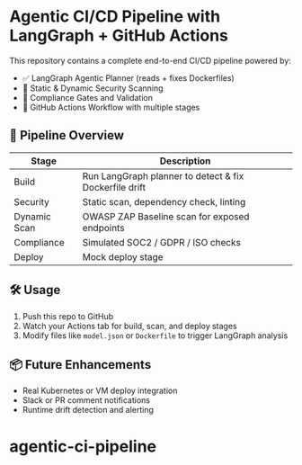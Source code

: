 
# Agentic CI/CD Pipeline with LangGraph + GitHub Actions

This repository contains a complete end-to-end CI/CD pipeline powered by:

- ✅ LangGraph Agentic Planner (reads + fixes Dockerfiles)
- 🔐 Static & Dynamic Security Scanning
- 🧪 Compliance Gates and Validation
- 🚀 GitHub Actions Workflow with multiple stages

## 🔁 Pipeline Overview

| Stage              | Description                                                             |
|-------------------|-------------------------------------------------------------------------|
| Build              | Run LangGraph planner to detect & fix Dockerfile drift                 |
| Security           | Static scan, dependency check, linting                                 |
| Dynamic Scan       | OWASP ZAP Baseline scan for exposed endpoints                          |
| Compliance         | Simulated SOC2 / GDPR / ISO checks                                     |
| Deploy             | Mock deploy stage                                                       |

## 🛠️ Usage

1. Push this repo to GitHub
2. Watch your Actions tab for build, scan, and deploy stages
3. Modify files like `model.json` or `Dockerfile` to trigger LangGraph analysis

## 📦 Future Enhancements

- Real Kubernetes or VM deploy integration
- Slack or PR comment notifications
- Runtime drift detection and alerting
# agentic-ci-pipeline
